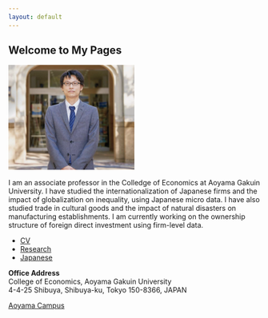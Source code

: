 ```yaml
---
layout: default
---
```



## Welcome to My Pages

<img src="2021.png" width="50%"> 

I am an associate professor in the Colledge of Economics at Aoyama Gakuin University. I have studied the internationalization of Japanese firms and the impact of globalization on inequality, using Japanese micro data. I have also studied trade in cultural goods and the impact of natural disasters on manufacturing establishments. I am currently working on the ownership structure of foreign direct investment using firm-level data.


*   [CV](/cv.md)
*   [Research](/research.md)
*   [Japanese](/japanese.md)



**Office Address**   
College of Economics, Aoyama Gakuin University  
4-4-25 Shibuya, Shibuya-ku, Tokyo 150-8366, JAPAN  

[Aoyama Campus](https://www.aoyama.ac.jp/en/outline/map_directions.html)  
